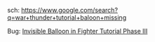 sch: https://www.google.com/search?q=war+thunder+tutorial+baloon+missing

Bug: [Invisible Balloon in Fighter Tutorial Phase III](https://community.gaijin.net/issues/p/warthunder/i/aDJS0Z96FmBg)
